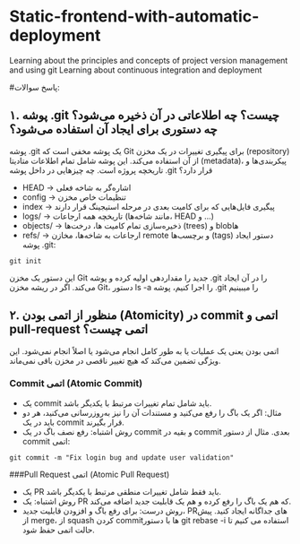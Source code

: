 # Static-frontend-with-automatic-deployment
Learning about the principles and concepts of project version management and using git Learning about continuous integration and deployment 

#پاسخ سوالات: 

## ۱. پوشه .git چیست؟ چه اطلاعاتی در آن ذخیره می‌شود؟ چه دستوری برای ایجاد آن استفاده می‌شود؟
پوشه .git یک پوشه مخفی است که Git برای پیگیری تغییرات در یک مخزن (repository) از آن استفاده می‌کند. این پوشه شامل تمام اطلاعات متادیتا (metadata)، پیکربندی‌ها و تاریخچه پروژه است.
چه چیزهایی در داخل پوشه .git قرار دارد؟
- HEAD → اشاره‌گر به شاخه فعلی
- config → تنظیمات خاص مخزن
- index → پیگیری فایل‌هایی که برای کامیت بعدی در مرحله استیجینگ قرار دارند
- logs/ → تاریخچه همه ارجاعات (مانند شاخه‌ها، HEAD و ...)
- objects/ → ذخیره‌سازی تمام کامیت ها، درخت‌ها (trees) و blobها
- refs/ → ارجاعات به شاخه‌ها، مخازن remote و برچسب‌ها (tags)
دستور ایجاد پوشه .git:

`git init`

این دستور یک مخزن Git جدید را مقداردهی اولیه کرده و پوشه .git را در آن ایجاد می‌کند.
اگر در ریشه مخزن Git، دستور ls -a را اجرا کنیم، پوشه .git را میبینیم

## ۲. منظور از اتمی بودن (Atomicity) در commit اتمی و pull-request اتمی چیست؟
اتمی بودن یعنی یک عملیات یا به طور کامل انجام می‌شود یا اصلاً انجام نمی‌شود. این ویژگی تضمین می‌کند که هیچ تغییر ناقصی در مخزن باقی نمی‌ماند.
### Commit اتمی (Atomic Commit)
- یک commit باید شامل تمام تغییرات مرتبط با یکدیگر باشد.
- مثال: اگر یک باگ را رفع می‌کنید و مستندات آن را نیز به‌روزرسانی می‌کنید، هر دو باید در یک commit قرار بگیرند.
- روش اشتباه: رفع نصف باگ در یک commit و بقیه در commit بعدی.
مثال از دستور commit اتمی:

```git commit -m "Fix login bug and update user validation"```

 ###Pull Request اتمی (Atomic Pull Request)
- یک PR باید فقط شامل تغییرات منطقی مرتبط با یکدیگر باشد.
- روش اشتباه: یک PR که هم یک باگ را رفع کرده و هم یک قابلیت جدید اضافه می‌کند.
- روش درست: برای رفع باگ و افزودن قابلیت جدید، PRهای جداگانه ایجاد کنید.
پیش از merge، از squash کردن commitها با دستور git rebase -i استفاده می کنیم تا حالت اتمی حفظ شود.



